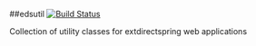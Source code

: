 ##edsutil 
[![Build Status](https://api.travis-ci.org/ralscha/edsutil.png)](https://travis-ci.org/ralscha/edsutil/)

Collection of utility classes for extdirectspring web applications
